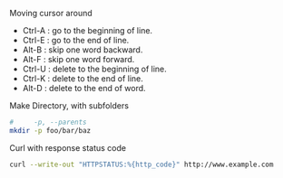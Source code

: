 
Moving cursor around

* Ctrl-A : go to the beginning of line.
* Ctrl-E : go to the end of line.
* Alt-B : skip one word backward.
* Alt-F : skip one word forward.
* Ctrl-U : delete to the beginning of line.
* Ctrl-K : delete to the end of line.
* Alt-D : delete to the end of word.

Make Directory, with subfolders
```bash
#     -p, --parents
mkdir -p foo/bar/baz
```


Curl with response status code
``` bash
curl --write-out "HTTPSTATUS:%{http_code}" http://www.example.com
```

